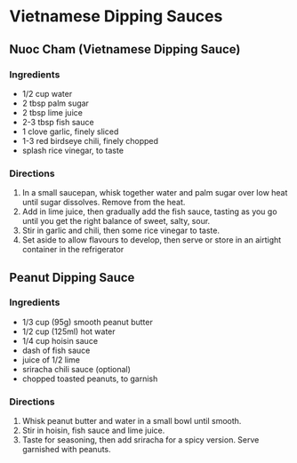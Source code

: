 <!-- markdownlint-disable MD024 -->

# Vietnamese Dipping Sauces

## Nuoc Cham (Vietnamese Dipping Sauce)

### Ingredients

- 1/2 cup water
- 2 tbsp palm sugar
- 2 tbsp lime juice
- 2-3 tbsp fish sauce
- 1 clove garlic, finely sliced
- 1-3 red birdseye chili, finely chopped
- splash rice vinegar, to taste

### Directions

1. In a small saucepan, whisk together water and palm sugar over low heat until
   sugar dissolves. Remove from the heat.
2. Add in lime juice, then gradually add the fish sauce, tasting as you go until
   you get the right balance of sweet, salty, sour.
3. Stir in garlic and chili, then some rice vinegar to taste.
4. Set aside to allow flavours to develop, then serve or store in an airtight
   container in the refrigerator

## Peanut Dipping Sauce

### Ingredients

- 1/3 cup (95g) smooth peanut butter
- 1/2 cup (125ml) hot water
- 1/4 cup hoisin sauce
- dash of fish sauce
- juice of 1/2 lime
- sriracha chili sauce (optional)
- chopped toasted peanuts, to garnish

### Directions

1. Whisk peanut butter and water in a small bowl until smooth.
2. Stir in hoisin, fish sauce and lime juice.
3. Taste for seasoning, then add sriracha for a spicy version. Serve garnished
   with peanuts.
